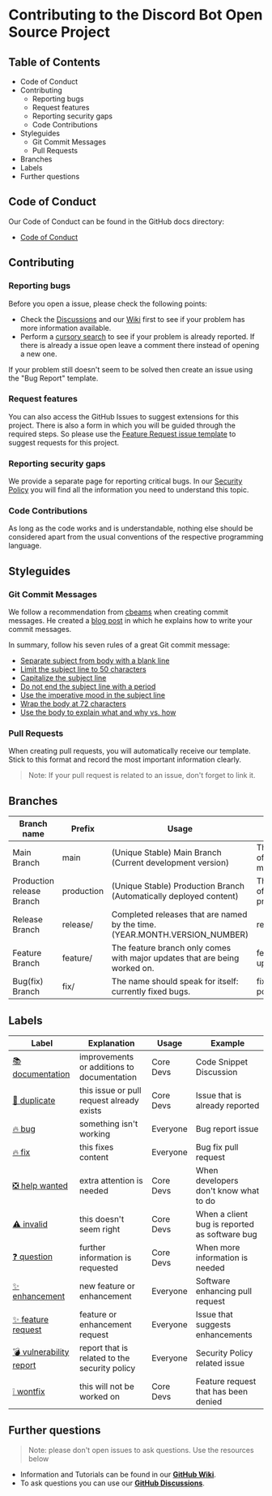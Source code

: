 # Contributing to the Discord Bot Open Source Project

## Table of Contents
* Code of Conduct
* Contributing
  * Reporting bugs
  * Request features
  * Reporting security gaps
  * Code Contributions
* Styleguides
  * Git Commit Messages
  * Pull Requests
* Branches
* Labels
* Further questions

## Code of Conduct
Our Code of Conduct can be found in the GitHub docs directory:
* [Code of Conduct](https://github.com/NicoKempeEU/discord-bot/blob/main/docs/code_of_conduct.md)

## Contributing

### Reporting bugs
Before you open a issue, please check the following points:
* Check the [Discussions](https://github.com/NicoKempeEU/discord-bot/discussions) and our [Wiki](https://github.com/NicoKempeEU/discord-bot/wiki) first to see if your problem has more information available.
* Perform a [cursory search](https://github.com/NicoKempeEU/discord-bot/blob/main/docs/code_of_conduct.md) to see if your problem is already reported. If there is already a issue open leave a comment there instead of opening a new one. 

If your problem still doesn't seem to be solved then create an issue using the "Bug Report" template.

### Request features
You can also access the GitHub Issues to suggest extensions for this project. There is also a form in which you will be guided through the required steps. So please use the [Feature Request issue template](https://github.com/NicoKempeEU/discord-bot/issues/new?assignees=&labels=%3Asparkles%3A+feature+request&template=feature_request.yml) to suggest requests for this project.

### Reporting security gaps
We provide a separate page for reporting critical bugs. In our [Security Policy](https://github.com/NicoKempeEU/discord-bot/security/policy) you will find all the information you need to understand this topic.

### Code Contributions
As long as the code works and is understandable, nothing else should be considered apart from the usual conventions of the respective programming language.

## Styleguides

### Git Commit Messages
We follow a recommendation from [cbeams](https://cbea.ms/author/cbeams/) when creating commit messages. He created a [blog post](https://cbea.ms/git-commit/) in which he explains how to write your commit messages.

In summary, follow his seven rules of a great Git commit message:
* [Separate subject from body with a blank line](https://cbea.ms/git-commit/#separate)
* [Limit the subject line to 50 characters](https://cbea.ms/git-commit/#limit-50)
* [Capitalize the subject line](https://cbea.ms/git-commit/#capitalize)
* [Do not end the subject line with a period](https://cbea.ms/git-commit/#end)
* [Use the imperative mood in the subject line](https://cbea.ms/git-commit/#imperative)
* [Wrap the body at 72 characters](https://cbea.ms/git-commit/#wrap-72)
* [Use the body to explain what and why vs. how](https://cbea.ms/git-commit/#why-not-how)

### Pull Requests
When creating pull requests, you will automatically receive our template. Stick to this format and record the most important information clearly.
> Note: If your pull request is related to an issue, don't forget to link it. 

## Branches
| **Branch name**           | **Prefix** | **Usage**                                                                  | **Example**                                   |
|---------------------------|------------|----------------------------------------------------------------------------|-----------------------------------------------|
| Main Branch               | main       | (Unique Stable) Main Branch (Current development version)                  | There is only one of this branch: main.       |
| Production release Branch | production | (Unique Stable) Production Branch (Automatically deployed content)         | There is only one of this branch: production. |
| Release Branch            | release/   | Completed releases that are named by the time. (YEAR.MONTH.VERSION_NUMBER) | release/2022.7.4                              |
| Feature Branch            | feature/   | The feature branch only comes with major updates that are being worked on. | feature/ux-update                             |
| Bug(fix) Branch           | fix/       | The name should speak for itself: currently fixed bugs.                    | fix/footer-position-fix                       |

## Labels
| **Label**                                                                                                         | **Explanation**                               | **Usage** | **Example**                                   |
|-------------------------------------------------------------------------------------------------------------------|-----------------------------------------------|-----------|-----------------------------------------------|
| [📚 documentation](https://github.com/NicoKempeEU/discord-bot/labels/%F0%9F%93%9A%20documentation)                 | improvements or additions to documentation    | Core Devs | Code Snippet Discussion                       |
| [📝 duplicate](https://github.com/NicoKempeEU/discord-bot/labels/%F0%9F%93%9D%20duplicate)                         | this issue or pull request already exists     | Core Devs | Issue that is already reported                |
| [🔥 bug](https://github.com/NicoKempeEU/discord-bot/labels/%3Afire%3A%20bug)                                       | something isn't working                       | Everyone  | Bug report issue                              |
| [🔥 fix](https://github.com/NicoKempeEU/discord-bot/labels/%3Afire%3A%20fix)                                       | this fixes content                            | Everyone  | Bug fix pull request                          |
| [❎ help wanted](https://github.com/NicoKempeEU/discord-bot/labels/%E2%9D%8E%20help%20wanted)                      | extra attention is needed                     | Core Devs | When developers don't know what to do         |
| [⚠️ invalid](https://github.com/NicoKempeEU/discord-bot/labels/%E2%9A%A0%EF%B8%8F%20invalid)                       | this doesn't seem right                       | Core Devs | When a client bug is reported as software bug |
| [❓ question](https://github.com/NicoKempeEU/discord-bot/labels/%E2%9D%93%20question)                              | further information is requested              | Core Devs | When more information is needed               |
| [✨ enhancement](https://github.com/NicoKempeEU/discord-bot/labels/%3Asparkles%3A%20enhancement)                   | new feature or enhancement                    | Everyone  | Software enhancing pull request               |
| [✨ feature request](https://github.com/NicoKempeEU/discord-bot/labels/%3Asparkles%3A%20feature%20request)         | feature or enhancement request                | Everyone  | Issue that suggests enhancements              |
| [💣 vulnerability report](https://github.com/NicoKempeEU/discord-bot/labels/%F0%9F%92%A3%20vulnerability%20report) | report that is related to the security policy | Everyone  | Security Policy related issue                 |
| [❕ wontfix](https://github.com/NicoKempeEU/discord-bot/labels/%E2%9D%95%20wontfix)                                | this will not be worked on                    | Core Devs | Feature request that has been denied          |

## Further questions
> Note: please don't open issues to ask questions. Use the resources below
* Information and Tutorials can be found in our **[GitHub Wiki](https://github.com/NicoKempeEU/discord-bot/wiki)**.
* To ask questions you can use our **[GitHub Discussions](https://github.com/NicoKempeEU/discord-bot/discussions)**.